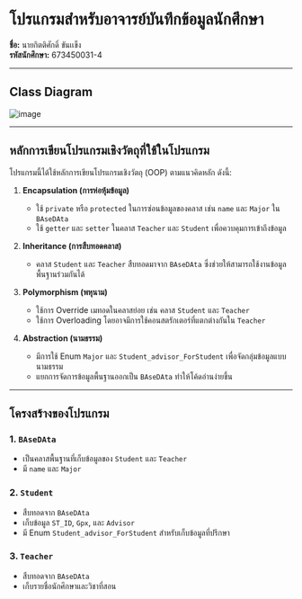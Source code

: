# โปรแกรมสำหรับอาจารย์บันทึกข้อมูลนักศึกษา
 


**ชื่อ:** นายกิตติศักดิ์ ขันเเข็ง  
**รหัสนักศึกษา:** 673450031-4

---

## Class Diagram

![image](https://github.com/user-attachments/assets/5887a1ca-9585-4539-b8f7-3c0108dacfa6)



---

## หลักการเขียนโปรแกรมเชิงวัตถุที่ใช้ในโปรแกรม

โปรแกรมนี้ได้ใช้หลักการเขียนโปรแกรมเชิงวัตถุ (OOP) ตามแนวคิดหลัก ดังนี้:

1. **Encapsulation (การห่อหุ้มข้อมูล)**
   - ใช้ `private` หรือ `protected` ในการซ่อนข้อมูลของคลาส เช่น `name` และ `Major` ใน `BAseDAta`  
   - ใช้ `getter` และ `setter` ในคลาส `Teacher` และ `Student` เพื่อควบคุมการเข้าถึงข้อมูล

2. **Inheritance (การสืบทอดคลาส)**
   - คลาส `Student` และ `Teacher` สืบทอดมาจาก `BAseDAta` ซึ่งช่วยให้สามารถใช้งานข้อมูลพื้นฐานร่วมกันได้

3. **Polymorphism (พหุนาม)**
   - ใช้การ Override เมทอดในคลาสย่อย เช่น คลาส `Student` และ `Teacher`
   - ใช้การ Overloading โดยอาจมีการใช้คอนสตรักเตอร์ที่แตกต่างกันใน `Teacher`

4. **Abstraction (นามธรรม)**
   - มีการใช้ Enum `Major` และ `Student_advisor_ForStudent` เพื่อจัดกลุ่มข้อมูลแบบนามธรรม
   - แยกการจัดการข้อมูลพื้นฐานออกเป็น `BAseDAta` ทำให้โค้ดอ่านง่ายขึ้น

---

## โครงสร้างของโปรแกรม

### 1. `BAseDAta`
- เป็นคลาสพื้นฐานที่เก็บข้อมูลของ `Student` และ `Teacher`
- มี `name` และ `Major`

### 2. `Student`
- สืบทอดจาก `BAseDAta`
- เก็บข้อมูล `ST_ID`, `Gpx`, และ `Advisor`
- มี Enum `Student_advisor_ForStudent` สำหรับเก็บข้อมูลที่ปรึกษา

### 3. `Teacher`
- สืบทอดจาก `BAseDAta`
- เก็บรายชื่อนักศึกษาและวิชาที่สอน

